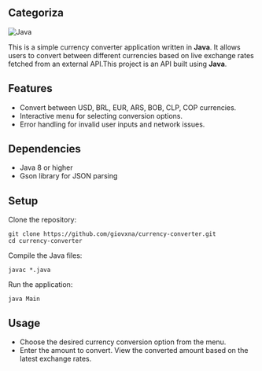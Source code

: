 ## Categoriza

![Java](https://img.shields.io/badge/java-%23ED8B00.svg?style=for-the-badge&logo=openjdk&logoColor=white)

This is a simple currency converter application written in **Java**. It allows users to convert between different currencies based on live exchange rates fetched from an external API.This project is an API built using **Java**.

## Features
- Convert between USD, BRL, EUR, ARS, BOB, CLP, COP currencies.
- Interactive menu for selecting conversion options.
- Error handling for invalid user inputs and network issues.

## Dependencies
- Java 8 or higher
- Gson library for JSON parsing

## Setup
Clone the repository:

```
git clone https://github.com/giovxna/currency-converter.git
cd currency-converter
```

Compile the Java files:

```
javac *.java
```

Run the application:

```
java Main
```

## Usage
- Choose the desired currency conversion option from the menu.
- Enter the amount to convert.
View the converted amount based on the latest exchange rates.
